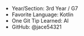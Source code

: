 - Year/Section: 3rd Year / G7
- Favorite Language: Kotlin	
- One Git Tip Learned: AI
- GitHub: @jace54321